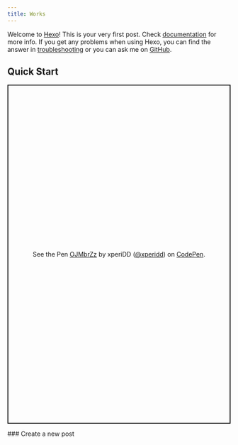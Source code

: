```yaml
---
title: Works
---
```

Welcome to [Hexo](https://hexo.io/)! This is your very first post. Check [documentation](https://hexo.io/docs/) for more info. If you get any problems when using Hexo, you can find the answer in [troubleshooting](https://hexo.io/docs/troubleshooting.html) or you can ask me on [GitHub](https://github.com/hexojs/hexo/issues).

## Quick Start
<p class="codepen" data-height="763" data-theme-id="light" data-default-tab="result" data-user="xperidd" data-slug-hash="OJMbrZz" style="height: 763px; box-sizing: border-box; display: flex; align-items: center; justify-content: center; border: 2px solid; margin: 1em 0; padding: 1em;" data-pen-title="OJMbrZz">
  <span>See the Pen <a href="https://codepen.io/xperidd/pen/OJMbrZz">
  OJMbrZz</a> by xperiDD (<a href="https://codepen.io/xperidd">@xperidd</a>)
  on <a href="https://codepen.io">CodePen</a>.</span>
</p>
<script async src="https://static.codepen.io/assets/embed/ei.js"></script>
### Create a new post




